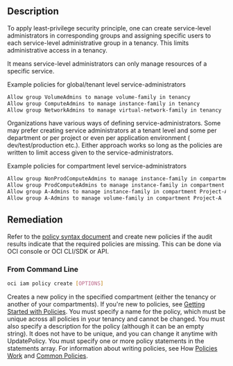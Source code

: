 ## Description

To apply least-privilege security principle, one can create service-level administrators in corresponding groups and assigning specific users to each service-level administrative group in a tenancy. This limits administrative access in a tenancy.

It means service-level administrators can only manage resources of a specific service.

Example policies for global/tenant level service-administrators

```bash
Allow group VolumeAdmins to manage volume-family in tenancy
Allow group ComputeAdmins to manage instance-family in tenancy
Allow group NetworkAdmins to manage virtual-network-family in tenancy
```

Organizations have various ways of defining service-administrators. Some may prefer creating service administrators at a tenant level and some per department or per project or even per application environment ( dev/test/production etc.). Either approach works so long as the policies are written to limit access given to the service-administrators.

Example policies for compartment level service-administrators

```bash
Allow group NonProdComputeAdmins to manage instance-family in compartment dev
Allow group ProdComputeAdmins to manage instance-family in compartment production
Allow group A-Admins to manage instance-family in compartment Project-A
Allow group A-Admins to manage volume-family in compartment Project-A
```

## Remediation

Refer to the [policy syntax document](https://docs.cloud.oracle.com/en-us/iaas/Content/Identity/Concepts/policysyntax.htm) and create new policies if the audit results indicate that the required policies are missing. This can be done via OCI console or OCI CLI/SDK or API.

### From Command Line

```bash
oci iam policy create [OPTIONS]
```

Creates a new policy in the specified compartment (either the tenancy or another of your compartments). If you're new to policies, see [Getting Started with Policies](https://docs.cloud.oracle.com/Content/Identity/Concepts/policygetstarted.htm). You must specify a name for the policy, which must be unique across all policies in your tenancy and cannot be changed. You must also specify a description for the policy (although it can be an empty string). It does not have to be unique, and you can change it anytime with UpdatePolicy. You must specify one or more policy statements in the statements array. For information about writing policies, see How [Policies Work](https://docs.cloud.oracle.com/Content/Identity/Concepts/policies.htm) and [Common Policies](https://docs.cloud.oracle.com/Content/Identity/Concepts/commonpolicies.htm).